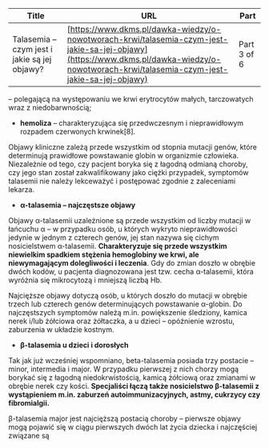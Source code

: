 | **Title**       | **URL**           | **Part**              |
|-----------------|-------------------|-----------------------|
| Talasemia – czym jest i jakie są jej objawy?         | [https://www.dkms.pl/dawka-wiedzy/o-nowotworach-krwi/talasemia-czym-jest-jakie-sa-jej-objawy](https://www.dkms.pl/dawka-wiedzy/o-nowotworach-krwi/talasemia-czym-jest-jakie-sa-jej-objawy)    | Part 3 of 6          |

 – polegającą na występowaniu we krwi erytrocytów małych, tarczowatych wraz z niedobarwnością;
* **hemoliza** – charakteryzująca się przedwczesnym i nieprawidłowym rozpadem czerwonych krwinek\[8].


Objawy kliniczne zależą przede wszystkim od stopnia mutacji genów, które determinują prawidłowe powstawanie globin w organizmie człowieka. Niezależnie od tego, czy pacjent boryka się z łagodną odmianą choroby, czy jego stan został zakwalifikowany jako ciężki przypadek, symptomów talasemii nie należy lekceważyć i postępować zgodnie z zaleceniami lekarza.


* **α\-talasemia – najczęstsze objawy**


Objawy α\-talasemii uzależnione są przede wszystkim od liczby mutacji w łańcuchu α – w przypadku osób, u których wykryto nieprawidłowości jedynie w jednym z czterech genów, jej stan nazywa się cichym nosicielstwem α\-talasemii. **Charakteryzuje się przede wszystkim niewielkim spadkiem stężenia hemoglobiny we krwi, ale niewymagającym dolegliwości i leczenia**. Gdy do zmian doszło w obrębie dwóch kodów, u pacjenta diagnozowana jest tzw. cecha α\-talasemii, która wyróżnia się mikrocytozą i mniejszą liczbą Hb.


Najcięższe objawy dotyczą osób, u których doszło do mutacji w obrębie trzech lub czterech genów determinujących powstawanie α\-globin. Do najczęstszych symptomów należą m.in. powiększenie śledziony, kamica nerek i/lub żółciowa oraz żółtaczka, a u dzieci – opóźnienie wzrostu, zaburzenia w układzie kostnym.


* **β\-talasemia u dzieci i dorosłych**


Tak jak już wcześniej wspomniano, beta\-talasemia posiada trzy postacie – minor, intermedia i major. W przypadku pierwszej z nich chorzy mogą borykać się z łagodną niedokrwistością, kamicą żółciową oraz zmianami w obrębie nerek czy kości. **Specjaliści łączą także nosicielstwo β\-talasemii z wystąpieniem m.in. zaburzeń autoimmunizacyjnych, astmy, cukrzycy czy fibromialgii.**


β\-talasemia major jest najcięższą postacią choroby – pierwsze objawy mogą pojawić się w ciągu pierwszych dwóch lat życia dziecka i najczęściej związane są 